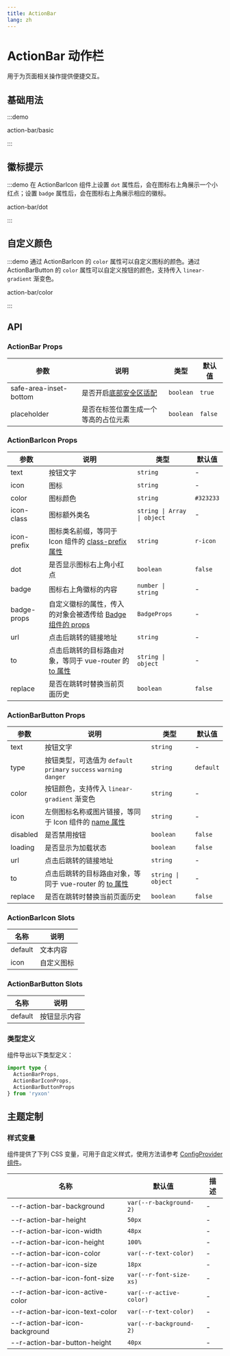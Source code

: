 ```yaml
---
title: ActionBar
lang: zh
---
```


# ActionBar 动作栏

用于为页面相关操作提供便捷交互。

## 基础用法

:::demo

action-bar/basic

:::

## 徽标提示

:::demo 在 ActionBarIcon 组件上设置 `dot` 属性后，会在图标右上角展示一个小红点；设置 `badge` 属性后，会在图标右上角展示相应的徽标。

action-bar/dot

:::

## 自定义颜色

:::demo 通过 ActionBarIcon 的 `color` 属性可以自定义图标的颜色。通过 ActionBarButton 的 `color` 属性可以自定义按钮的颜色，支持传入 `linear-gradient` 渐变色。

action-bar/color

:::

## API

### ActionBar Props

| 参数 | 说明 | 类型 | 默认值 |
| --- | --- | --- | --- |
| safe-area-inset-bottom | 是否开启[底部安全区适配](/zh/guide/advanced-usage.html#底部安全区适配) | `boolean` | `true` |
| placeholder | 是否在标签位置生成一个等高的占位元素 | `boolean` | `false` |

### ActionBarIcon Props

| 参数 | 说明 | 类型 | 默认值 |
| --- | --- | --- | --- |
| text | 按钮文字 | `string` | - |
| icon | 图标 | `string` | - |
| color | 图标颜色 | `string` | `#323233` |
| icon-class | 图标额外类名 | `string \| Array \| object` | - |
| icon-prefix | 图标类名前缀，等同于 Icon 组件的 [class-prefix 属性](/zh/component/icon.html#api) | `string` | `r-icon` |
| dot | 是否显示图标右上角小红点 | `boolean` | `false` |
| badge | 图标右上角徽标的内容 | `number \| string` | - |
| badge-props | 自定义徽标的属性，传入的对象会被透传给 [Badge 组件的 props](/zh/component/badge.html#api) | `BadgeProps` | - |
| url | 点击后跳转的链接地址 | `string` | - |
| to | 点击后跳转的目标路由对象，等同于 vue-router 的 [to 属性](https://router.vuejs.org/zh/api/#to) | `string \| object` | - |
| replace | 是否在跳转时替换当前页面历史 | `boolean` | `false` |

### ActionBarButton Props

| 参数 | 说明 | 类型 | 默认值 |
| --- | --- | --- | --- |
| text | 按钮文字 | `string` | - |
| type | 按钮类型，可选值为 `default` `primary` `success` `warning` `danger` | `string` | `default` |
| color | 按钮颜色，支持传入 `linear-gradient` 渐变色 | `string` | - |
| icon | 左侧图标名称或图片链接，等同于 Icon 组件的 [name 属性](/zh/component/icon.html#api) | `string` | - |
| disabled | 是否禁用按钮 | `boolean` | `false` |
| loading | 是否显示为加载状态 | `boolean` | `false` |
| url | 点击后跳转的链接地址 | `string` | - |
| to | 点击后跳转的目标路由对象，等同于 vue-router 的 [to 属性](https://router.vuejs.org/zh/api/#to) | `string \| object` | - |
| replace | 是否在跳转时替换当前页面历史 | `boolean` | `false` |

### ActionBarIcon Slots

| 名称    | 说明       |
| ------- | ---------- |
| default | 文本内容   |
| icon    | 自定义图标 |

### ActionBarButton Slots

| 名称    | 说明         |
| ------- | ------------ |
| default | 按钮显示内容 |

### 类型定义

组件导出以下类型定义：

```ts
import type {
  ActionBarProps,
  ActionBarIconProps,
  ActionBarButtonProps
} from 'ryxon'
```

## 主题定制

### 样式变量

组件提供了下列 CSS 变量，可用于自定义样式，使用方法请参考 [ConfigProvider 组件](/zh/component/config-provider.html)。

| 名称                             | 默认值                  | 描述 |
| -------------------------------- | ----------------------- | ---- |
| --r-action-bar-background        | `var(--r-background-2)` | -    |
| --r-action-bar-height            | `50px`                  | -    |
| --r-action-bar-icon-width        | `48px`                  | -    |
| --r-action-bar-icon-height       | `100%`                  | -    |
| --r-action-bar-icon-color        | `var(--r-text-color)`   | -    |
| --r-action-bar-icon-size         | `18px`                  | -    |
| --r-action-bar-icon-font-size    | `var(--r-font-size-xs)` | -    |
| --r-action-bar-icon-active-color | `var(--r-active-color)` | -    |
| --r-action-bar-icon-text-color   | `var(--r-text-color)`   | -    |
| --r-action-bar-icon-background   | `var(--r-background-2)` | -    |
| --r-action-bar-button-height     | `40px`                  | -    |
